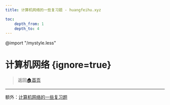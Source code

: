 ```yaml
---
title: 计算机网络的一些复习题 - huangfeihu.xyz

toc:
    depth_from: 1
    depth_to: 4
---
```

@import "/mystyle.less"

# 计算机网络 {ignore=true}
> 返回[:house:首页](../index.html)

---


额外：[计算机网络的一些复习题](./exam.html)